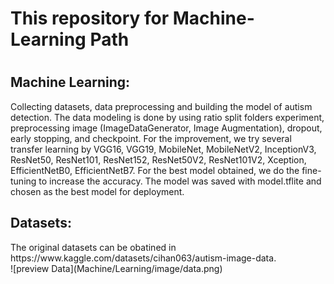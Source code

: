 <h1>This repository for Machine-Learning Path<h1>

<h2>Machine Learning:</h2>
Collecting datasets, data preprocessing and building the model of autism detection. The data modeling is done by using ratio split folders experiment, preprocessing image (ImageDataGenerator, Image Augmentation), dropout, early stopping, and checkpoint. For the improvement, we try several transfer learning by VGG16, VGG19, MobileNet, MobileNetV2, InceptionV3, ResNet50, ResNet101, ResNet152, ResNet50V2, ResNet101V2, Xception, EfficientNetB0, EfficientNetB7. For the best model obtained, we do the fine-tuning to increase the accuracy. The model was saved with model.tflite and chosen as the best model for deployment.
 
<h2>Datasets:</h2>
<p>The original datasets can be obatined in https://www.kaggle.com/datasets/cihan063/autism-image-data.<br>
![preview Data](Machine/Learning/image/data.png)
